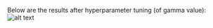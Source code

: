 Below are the results after hyperparameter tuning (of gamma value):
![alt text](https://github.com/niladri-lahiri/mnist-example/blob/feature/gamma_values/images/gamma_values.PNG)
